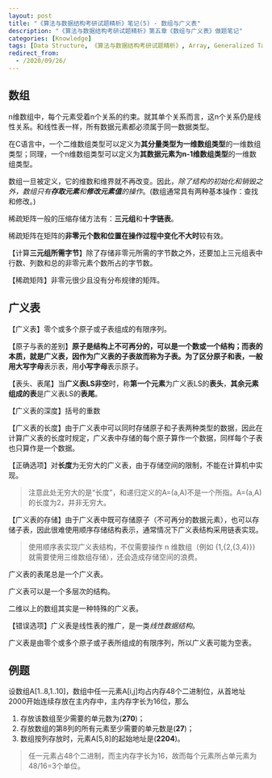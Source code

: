 ```yaml
---
layout: post
title: "《算法与数据结构考研试题精析》笔记(5) - 数组与广义表"
description: "《算法与数据结构考研试题精析》第五章《数组与广义表》做题笔记"
categories: [Knowledge]
tags: [Data Structure, 《算法与数据结构考研试题精析》, Array, Generalized Table, Notes]
redirect_from:
  - /2020/09/26/
---
```


## 数组

n维数组中，每个元素受着n个关系的约束。就其单个关系而言，这n个关系仍是线性关系。和线性表一样，所有数据元素都必须属于同一数据类型。

在C语言中，一个二维数组类型可以定义为**其分量类型为一维数组类型**的一维数组类型；同理，一个n维数组类型可以定义为**其数据元素为n-1维数组类型**的一维数组类型。

数组一旦被定义，它的维数和维界就不再改变。因此，*除了结构的初始化和销毁之外，数组只有**存取元素**和**修改元素值**的操作*。(数组通常具有两种基本操作：查找和修改。)

稀疏矩阵一般的压缩存储方法有：**三元组**和**十字链表**。

稀疏矩阵在矩阵的**非零元个数和位置在操作过程中变化不大时**较有效。

【计算**三元组所需字节**】除了存储非零元所需的字节数之外，还要加上三元组表中行数、列数和总的非零元素个数所占的字节数。

【稀疏矩阵】非零元很少且没有分布规律的矩阵。

## 广义表

【广义表】零个或多个原子或子表组成的有限序列。

【原子与表的差别】**原子是结构上不可再分的，可以是一个数或一个结构；而表的本质，就是广义表，因作为广义表的子表故而称为子表。**为了区分原子和表，一般用**大写字母**表示表，用**小写字母**表示原子。

【表头、表尾】当**广义表LS非空**时，称**第一个元素**为广义表LS的**表头**，**其余元素组成的表**是广义表LS的**表尾**。

【广义表的深度】括号的重数

【广义表的长度】由于广义表中可以同时存储原子和子表两种类型的数据，因此在计算广义表的长度时规定，广义表中存储的每个原子算作一个数据，同样每个子表也只算作是一个数据。

【正确选项】对**长度**为无穷大的广义表，由于存储空间的限制，不能在计算机中实现。

> 注意此处无穷大的是“长度”，和递归定义的A=(a,A)不是一个所指。A=(a,A)的长度为2，并非无穷大。

【广义表的存储】由于广义表中既可存储原子（不可再分的数据元素），也可以存储子表，因此很难使用顺序存储结构表示，通常情况下广义表结构采用链表实现。

> 使用顺序表实现广义表结构，不仅需要操作 n 维数组（例如 {1,{2,{3,4}}} 就需要使用三维数组存储），还会造成存储空间的浪费。

广义表的表尾总是一个广义表。

广义表可以是一个多层次的结构。

二维以上的数组其实是一种特殊的广义表。

【错误选项】广义表是线性表的推广，是一类*线性数据结构*。

广义表是由零个或多个原子或子表所组成的有限序列，所以广义表可能为空表。

## 例题

设数组A[1..8,1..10]，数组中任一元素A[i,j]均占内存48个二进制位，从首地址2000开始连续存放在主内存中，主内存字长为16位，那么

1. 存放该数组至少需要的单元数为(**270**)；
2. 存放数组的第8列的所有元素至少需要的单元数是(**27**)；
3. 数组按列存放时，元素A[5,8]的起始地址是(**2204**)。

> 任一元素占48个二进制，而主内存字长为16，故而每个元素所占单元素为48/16=3个单位。
